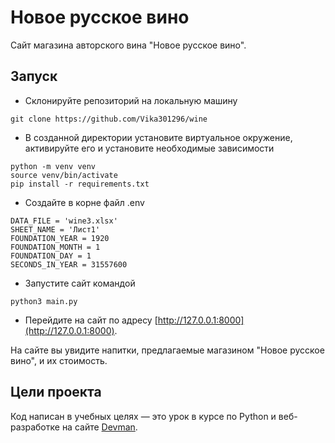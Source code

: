 # Новое русское вино

Сайт магазина авторского вина "Новое русское вино".

## Запуск

- Склонируйте репозиторий на локальную машину
```
git clone https://github.com/Vika301296/wine
```

- В созданной директории установите виртуальное окружение, активируйте его и установите необходимые зависимости
```
python -m venv venv
source venv/bin/activate
pip install -r requirements.txt
```

- Cоздайте в корне файл .env
```
DATA_FILE = 'wine3.xlsx'
SHEET_NAME = 'Лист1'
FOUNDATION_YEAR = 1920
FOUNDATION_MONTH = 1
FOUNDATION_DAY = 1
SECONDS_IN_YEAR = 31557600 
```
- Запустите сайт командой 
```
python3 main.py
```
- Перейдите на сайт по адресу
[http://127.0.0.1:8000](http://127.0.0.1:8000).

На сайте вы увидите напитки, предлагаемые магазином "Новое русское вино", и их стоимость.

## Цели проекта

Код написан в учебных целях — это урок в курсе по Python и веб-разработке на сайте [Devman](https://dvmn.org).
